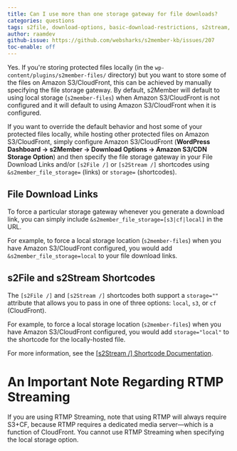 ```yaml
---
title: Can I use more than one storage gateway for file downloads?
categories: questions
tags: s2file, download-options, basic-download-restrictions, s2stream, rtmp
author: raamdev
github-issue: https://github.com/websharks/s2member-kb/issues/207
toc-enable: off
---
```


Yes. If you're storing protected files locally (in the `wp-content/plugins/s2member-files/` directory) but you want to store some of the files on Amazon S3/CloudFront, this can be achieved by manually specifying the file storage gateway. By default, s2Member will default to using local storage (`s2member-files`) when Amazon S3/CloudFront is not configured and it will default to using Amazon S3/CloudFront when it is configured.

If you want to override the default behavior and host some of your protected files locally, while hosting other protected files on Amazon S3/CloudFront, simply configure Amazon S3/CloudFront (**WordPress Dashboard → s2Member → Download Options → Amazon S3/CDN Storage Option**) and then specify the file storage gateway in your File Download Links and/or `[s2File /]` or `[s2Stream /]` shortcodes using `&s2member_file_storage=` (links) or `storage=` (shortcodes).

## File Download Links
 
To force a particular storage gateway whenever you generate a download link, you can simply include `&s2member_file_storage=[s3|cf|local]` in the URL. 

For example, to force a local storage location (`s2member-files`) when you have Amazon S3/CloudFront configured, you would add `&s2member_file_storage=local` to your file download links.

## s2File and s2Stream Shortcodes

The `[s2File /]` and `[s2Stream /]` shortcodes both support a `storage=""` attribute that allows you to pass in one of three options: `local`, `s3`, or `cf` (CloudFront). 

For example, to force a local storage location (`s2member-files`) when you have Amazon S3/CloudFront configured, you would add `storage="local"` to the shortcode for the locally-hosted file.

For more information, see the [[s2Stream /] Shortcode Documentation](http://s2member.com/kb-article/s2stream-shortcode-documentation/#toc-f5f9fcf2).

# An Important Note Regarding RTMP Streaming

If you are using RTMP Streaming, note that using RTMP will always require S3+CF, because RTMP requires a dedicated media server—which is a function of CloudFront. You cannot use RTMP Streaming when specifying the local storage option.
